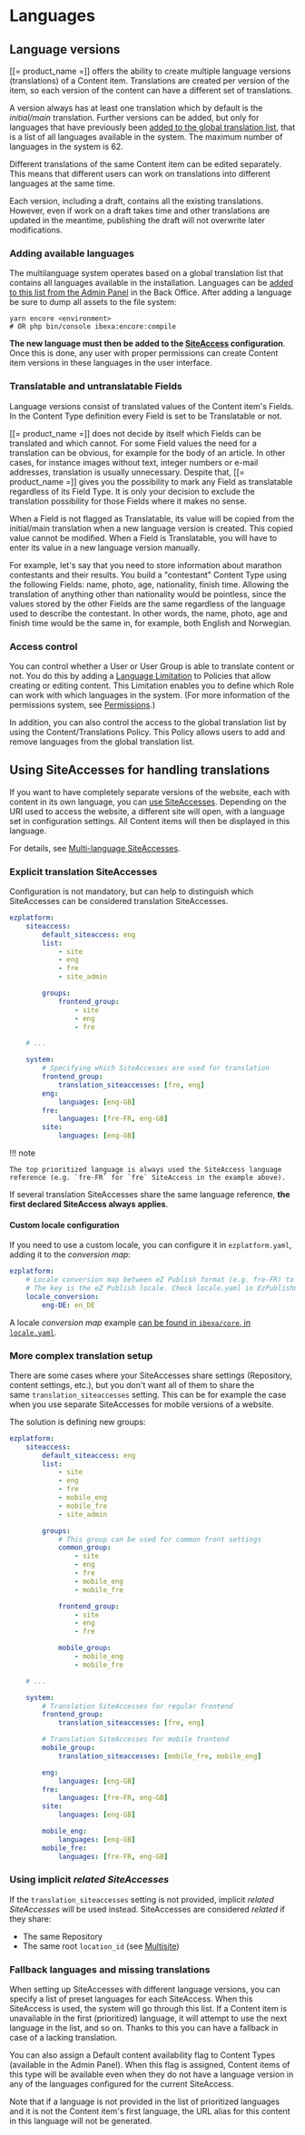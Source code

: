 # Languages

## Language versions

[[= product_name =]] offers the ability to create multiple language versions (translations) of a Content item.
Translations are created per version of the item, so each version of the content can have a different set of translations.

A version always has at least one translation which by default is the *initial/main* translation. Further versions can be added, but only for languages that have previously been [added to the global translation list](#adding-available-languages), that is a list of all languages available in the system. The maximum number of languages in the system is 62.

Different translations of the same Content item can be edited separately. This means that different users can work on translations into different languages at the same time.

Each version, including a draft, contains all the existing translations.
However, even if work on a draft takes time and other translations are updated in the meantime,
publishing the draft will not overwrite later modifications.

### Adding available languages

The multilanguage system operates based on a global translation list that contains all languages available in the installation. Languages can be [added to this list from the Admin Panel](https://doc.ezplatform.com/projects/userguide/en/latest/creating_content_advanced/#languages) in the Back Office. After adding a language be sure to dump all assets to the file system:

```
yarn encore <environment>
# OR php bin/console ibexa:encore:compile
```

**The new language must then be added to the [SiteAccess](multisite/multisite.md) configuration**. Once this is done, any user with proper permissions can create Content item versions in these languages in the user interface.

### Translatable and untranslatable Fields

Language versions consist of translated values of the Content item's Fields. In the Content Type definition every Field is set to be Translatable or not.

[[= product_name =]] does not decide by itself which Fields can be translated and which cannot. For some Field values the need for a translation can be obvious, for example for the body of an article. In other cases, for instance images without text, integer numbers or e-mail addresses, translation is usually unnecessary. Despite that, [[= product_name =]] gives you the possibility to mark any Field as translatable regardless of its Field Type. It is only your decision to exclude the translation possibility for those Fields where it makes no sense.

When a Field is not flagged as Translatable, its value will be copied from the initial/main translation when a new language version is created. This copied value cannot be modified. When a Field is Translatable, you will have to enter its value in a new language version manually.

For example, let's say that you need to store information about marathon contestants and their results. You build a "contestant" Content Type using the following Fields: name, photo, age, nationality, finish time. Allowing the translation of anything other than nationality would be pointless, since the values stored by the other Fields are the same regardless of the language used to describe the contestant. In other words, the name, photo, age and finish time would be the same in, for example, both English and Norwegian.

### Access control

You can control whether a User or User Group is able to translate content or not. You do this by adding a [Language Limitation](limitation_reference.md#language-limitation) to Policies that allow creating or editing content. This Limitation enables you to define which Role can work with which languages in the system. (For more information of the permissions system, see [Permissions](permissions.md).)

In addition, you can also control the access to the global translation list by using the Content/Translations Policy. This Policy allows users to add and remove languages from the global translation list.

## Using SiteAccesses for handling translations

If you want to have completely separate versions of the website, each with content in its own language,
you can [use SiteAccesses](#using-siteaccesses-for-handling-translations).
Depending on the URI used to access the website, a different site will open, with a language set in configuration settings.
All Content items will then be displayed in this language.

For details, see [Multi-language SiteAccesses](multisite/set_up_translation_siteaccess.md).

### Explicit translation SiteAccesses

Configuration is not mandatory, but can help to distinguish which SiteAccesses can be considered translation SiteAccesses.

``` yaml
ezplatform:
    siteaccess:
        default_siteaccess: eng
        list:
            - site
            - eng
            - fre
            - site_admin

        groups:
            frontend_group:
                - site
                - eng
                - fre

    # ...

    system:
        # Specifying which SiteAccesses are used for translation
        frontend_group:
            translation_siteaccesses: [fre, eng]
        eng:
            languages: [eng-GB]
        fre:
            languages: [fre-FR, eng-GB]
        site:
            languages: [eng-GB]
```

!!! note

    The top prioritized language is always used the SiteAccess language reference (e.g. `fre-FR` for `fre` SiteAccess in the example above).

If several translation SiteAccesses share the same language reference, **the first declared SiteAccess always applies**.

#### Custom locale configuration

If you need to use a custom locale, you can configure it in `ezplatform.yaml`, adding it to the *conversion map*:

``` yaml
ezplatform:
    # Locale conversion map between eZ Publish format (e.g. fre-FR) to POSIX (e.g. fr_FR).
    # The key is the eZ Publish locale. Check locale.yaml in EzPublishCoreBundle to see natively supported locales.
    locale_conversion:
        eng-DE: en_DE
```

A locale *conversion map* example [can be found in `ibexa/core`, in `locale.yaml`](https://github.com/ibexa/core/blob/main/src/bundle/Core/Resources/config/locale.yml).

### More complex translation setup

There are some cases where your SiteAccesses share settings (Repository, content settings, etc.), but you don't want all of them to share the same `translation_siteaccesses` setting. This can be for example the case when you use separate SiteAccesses for mobile versions of a website.

The solution is defining new groups:

``` yaml
ezplatform:
    siteaccess:
        default_siteaccess: eng
        list:
            - site
            - eng
            - fre
            - mobile_eng
            - mobile_fre
            - site_admin

        groups:
            # This group can be used for common front settings
            common_group:
                - site
                - eng
                - fre
                - mobile_eng
                - mobile_fre

            frontend_group:
                - site
                - eng
                - fre

            mobile_group:
                - mobile_eng
                - mobile_fre

    # ...

    system:
        # Translation SiteAccesses for regular frontend
        frontend_group:
            translation_siteaccesses: [fre, eng]

        # Translation SiteAccesses for mobile frontend
        mobile_group:
            translation_siteaccesses: [mobile_fre, mobile_eng]

        eng:
            languages: [eng-GB]
        fre:
            languages: [fre-FR, eng-GB]
        site:
            languages: [eng-GB]

        mobile_eng:
            languages: [eng-GB]
        mobile_fre:
            languages: [fre-FR, eng-GB]
```

### Using implicit *related SiteAccesses*

If the `translation_siteaccesses` setting is not provided, implicit *related SiteAccesses* will be used instead. SiteAccesses are considered *related* if they share:

- The same Repository
- The same root `location_id` (see [Multisite](multisite/multisite.md))

### Fallback languages and missing translations

When setting up SiteAccesses with different language versions, you can specify a list of preset languages for each SiteAccess. When this SiteAccess is used, the system will go through this list. If a Content item is unavailable in the first (prioritized) language, it will attempt to use the next language in the list, and so on. Thanks to this you can have a fallback in case of a lacking translation.

You can also assign a Default content availability flag to Content Types (available in the Admin Panel). When this flag is assigned, Content items of this type will be available even when they do not have a language version in any of the languages configured for the current SiteAccess.

Note that if a language is not provided in the list of prioritized languages and it is not the Content item's first language, the URL alias for this content in this language will not be generated.
